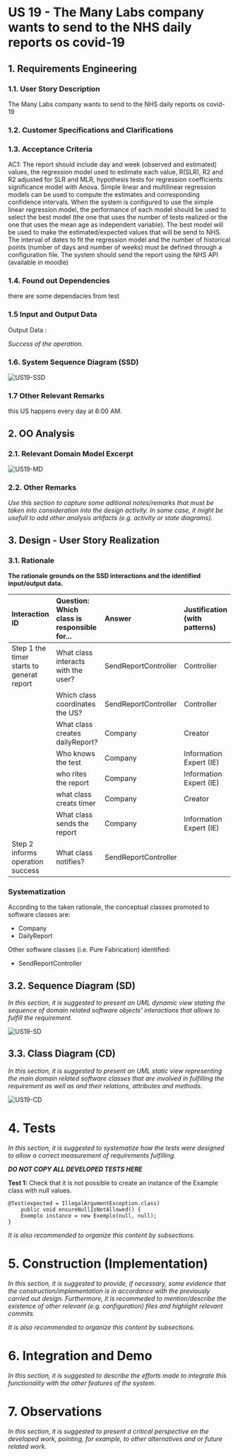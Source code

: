 # US 19 - The Many Labs company wants to send to the NHS daily reports os covid-19## 1. Requirements Engineering### 1.1. User Story Description The Many Labs company wants to send to the NHS daily reports os covid-19### 1.2. Customer Specifications and Clarifications ### 1.3. Acceptance CriteriaAC1: The report should include day and week (observed andestimated) values, the regression model used to estimate each value, R(SLR), R2and R2 adjusted for SLR and MLR, hypothesis tests for regression coefficientssignificance model with Anova. Simple linear and multilinear regression modelscan be used to compute the estimates and corresponding confidence intervals.When the system is configured to use the simple linear regression model, theperformance of each model should be used to select the best model (the one thatuses the number of tests realized or the one that uses the mean age as independentvariable). The best model will be used to make the estimated/expected values thatwill be send to NHS. The interval of dates to fit the regression model and thenumber of historical points (number of days and number of weeks) must bedefined through a configuration file. The system should send the report using theNHS API (available in moodle)### 1.4. Found out Dependenciesthere are some dependacies from test ### 1.5 Input and Output DataOutput Data : 	*Success of the operation.*### 1.6. System Sequence Diagram (SSD)![US19-SSD](US19-SSD.svg)### 1.7 Other Relevant Remarksthis US happens every day at 6:00 AM.## 2. OO Analysis### 2.1. Relevant Domain Model Excerpt ![US19-MD](US19-MD.svg)### 2.2. Other Remarks*Use this section to capture some aditional notes/remarks that must be taken into consideration into the design activity. In some case, it might be usefull to add other analysis artifacts (e.g. activity or state diagrams).* ## 3. Design - User Story Realization ### 3.1. Rationale**The rationale grounds on the SSD interactions and the identified input/output data.**| Interaction ID | Question: Which class is responsible for... | Answer  | Justification (with patterns)  ||:-------------  |:--------------------- |:------------|:---------------------------- || Step 1 the timer starts to generat report | What class interacts with the user? |  SendReportController | Controller || | Which class coordinates the US? | SendReportController | Controller | | | What class creates dailyReport? | Company | Creator | | | Who knows the test | Company | Information Expert (IE) || | who rites the report | Company | Information Expert (IE) || | what class creats timer | Company | Creator || | What class sends the report | Company | Information Expert (IE) || Step 2  informs operation success | What class notifies?	|       SendReportController        |                              |### Systematization ##According to the taken rationale, the conceptual classes promoted to software classes are:  * Company* DailyReportOther software classes (i.e. Pure Fabrication) identified:  * SendReportController ## 3.2. Sequence Diagram (SD)*In this section, it is suggested to present an UML dynamic view stating the sequence of domain related software objects' interactions that allows to fulfill the requirement.* ![US19-SD](US19-SD.svg)## 3.3. Class Diagram (CD)*In this section, it is suggested to present an UML static view representing the main domain related software classes that are involved in fulfilling the requirement as well as and their relations, attributes and methods.*![US19-CD](US19-CD.svg)# 4. Tests *In this section, it is suggested to systematize how the tests were designed to allow a correct measurement of requirements fulfilling.* **_DO NOT COPY ALL DEVELOPED TESTS HERE_****Test 1:** Check that it is not possible to create an instance of the Example class with null values. 	@Test(expected = IllegalArgumentException.class)		public void ensureNullIsNotAllowed() {		Exemplo instance = new Exemplo(null, null);	}*It is also recommended to organize this content by subsections.* # 5. Construction (Implementation)*In this section, it is suggested to provide, if necessary, some evidence that the construction/implementation is in accordance with the previously carried out design. Furthermore, it is recommeded to mention/describe the existence of other relevant (e.g. configuration) files and highlight relevant commits.**It is also recommended to organize this content by subsections.* # 6. Integration and Demo *In this section, it is suggested to describe the efforts made to integrate this functionality with the other features of the system.*# 7. Observations*In this section, it is suggested to present a critical perspective on the developed work, pointing, for example, to other alternatives and or future related work.*